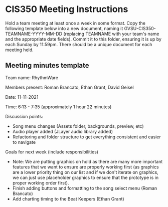 # CIS350 Meeting Instructions

Hold a team meeting at least once a week in some format.  Copy the following template below into a new document, naming it GVSU-CIS350-TEAMNAME-YYYY-MM-DD (replacing TEAMNAME with your team's name and the appropriate date fields).  Commit it to this folder, ensuring it is up by each Sunday by 11:59pm.  There should be a unique document for each meeting held.

## Meeting minutes template

Team name: RhythmWare

Members present: Roman Brancato, Ethan Grant, David Geisel

Date: 11-11-2021

Time: 6:13 - 7:35 (approximately 1 hour 22 minutes)

Discussion points: 

* Song menu changes (Assets folder, backgrounds, preview, etc)
* Audio player added (JLayer audio library added)
* Refactoring and folder structure to get everything consistent and easier to navigate

Goals for next week (include responsibilities)

* Note: We are putting graphics on hold as there are many more important features that we want to ensure are properly working first (as graphics are a lower priority thing on our list and if we don't iterate on graphics, we can just use placeholder graphics to ensure that the prototype is in proper working order first).
* Finish adding buttons and formatting to the song select menu (Roman Brancato)
* Add charting timing to the Beat Keepers (Ethan Grant)

